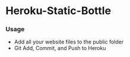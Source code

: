 Heroku-Static-Bottle
===

### Usage
* Add all your website files to the public folder
* Git Add, Commit, and Push to Heroku
